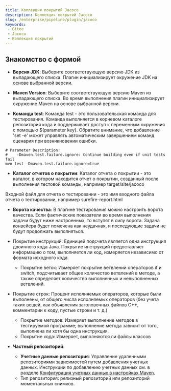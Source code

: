 ```yaml
---
title: Коллекция покрытий Jacoco
description: Коллекция покрытий Jacoco
slug: /enterprise/pipeline/plugin/jacoco
keywords:
 - Gitee
 - Jacoco
 - Коллекция покрытий
---
```


## Знакомство с формой

- **Версия JDK**: Выберите соответствующую версию JDK из выпадающего списка. Плагин инициализирует окружение JDK на основе выбранной версии.

- **Maven Version**: Выберите соответствующую версию Maven из выпадающего списка. Во время выполнения плагин инициализирует окружение Maven на основе выбранной версии.

- **Команда test**: Команда test - это пользовательская команда для тестирования. Команда выполняется в корневом каталоге репозитория кода и поддерживает доступ к переменным окружения с помощью ${parameter key}. Обратите внимание, что добавление 'set -e' может управлять автоматическим завершением команд сценария при возникновении ошибки.

```shell
# Parameter Description:
#    -Dmaven.test.failure.ignore: Continue building even if unit tests fail
mvn test -Dmaven.test.failure.ignore=true
```

- **Каталог отчетов о покрытии**: Каталог отчета о покрытии - это каталог, в котором находится отчет о покрытии, созданный после выполнения тестовой команды, например target/site/jacoco

Входной файл для отчета о тестировании - это имя входного файла отчета о тестировании, например surefire-report.html

- **Ворота качества**: В плагине тестирования можно настроить ворота качества. Если фактические показатели во время выполнения задачи будут ниже настроенных, то вступят в силу ворота. Задача конвейера будет помечена как неудачная, и последующие задачи не будут продолжать выполняться.
- Покрытие инструкций: Единицей подсчета является одна инструкция двоичного кода Java. Покрытие инструкций предоставляет информацию о том, выполняется ли код, измеряется независимо от формата исходного кода.
  - Покрытие веток: Измеряет покрытие ветвлений операторов if и switch, подсчитывает общее количество ветвлений в методе, а также определяет количество выполненных и невыполненных ветвлений.
- Покрытие строк: Процент исполняемых операторов, которые были выполнены, от общего числа исполняемых операторов (без учета таких вещей, как объявления заголовочных файлов C++, комментарии к коду, пустые строки и т. д.)
  - Покрытие методов: Измеряет выполнение методов в тестируемой программе; выполнение метода зависит от того, выполнена ли хотя бы одна инструкция.
  - Покрытие кода: Измеряет, выполняются ли файлы классов

- **Частный репозиторий**:
    - **Учетные данные репозитория**: Управление удаленными репозиториями зависимостей путем добавления учетных данных. Инструкции по добавлению учетных данных см. в разделе [Конфигурация учетных данных в настройках Maven](/).
    - Тип репозитория: релизный репозиторий или репозиторий моментальных снимков.